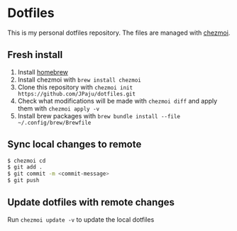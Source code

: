 # Dotfiles

This is my personal dotfiles repository. The files are managed with [chezmoi](https://www.chezmoi.io).


## Fresh install
1. Install [homebrew](https://brew.sh)
2. Install chezmoi with `brew install chezmoi`
3. Clone this repository with `chezmoi init https://github.com/JPaju/dotfiles.git`
4. Check what modifications will be made with `chezmoi diff` and apply them with `chezmoi apply -v`
5. Install brew packages with `brew bundle install --file ~/.config/brew/Brewfile`


## Sync local changes to remote
```bash
$ chezmoi cd
$ git add .
$ git commit -m <commit-message>
$ git push
```


## Update dotfiles with remote changes
Run `chezmoi update -v` to update the local dotfiles
